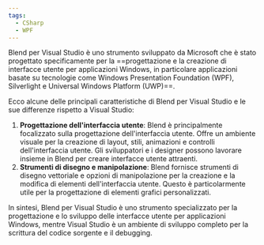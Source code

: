```yaml
---
tags:
  - CSharp
  - WPF
---
```

Blend per Visual Studio è uno strumento sviluppato da Microsoft che è stato progettato specificamente per la ==progettazione e la creazione di interfacce utente per applicazioni Windows, in particolare applicazioni basate su tecnologie come Windows Presentation Foundation (WPF), Silverlight e Universal Windows Platform (UWP)==.

Ecco alcune delle principali caratteristiche di Blend per Visual Studio e le sue differenze rispetto a Visual Studio:

1. **Progettazione dell'interfaccia utente**: Blend è principalmente focalizzato sulla progettazione dell'interfaccia utente. Offre un ambiente visuale per la creazione di layout, stili, animazioni e controlli dell'interfaccia utente. Gli sviluppatori e i designer possono lavorare insieme in Blend per creare interfacce utente attraenti.
2. **Strumenti di disegno e manipolazione**: Blend fornisce strumenti di disegno vettoriale e opzioni di manipolazione per la creazione e la modifica di elementi dell'interfaccia utente. Questo è particolarmente utile per la progettazione di elementi grafici personalizzati.

In sintesi, Blend per Visual Studio è uno strumento specializzato per la progettazione e lo sviluppo delle interfacce utente per applicazioni Windows, mentre Visual Studio è un ambiente di sviluppo completo per la scrittura del codice sorgente e il debugging.